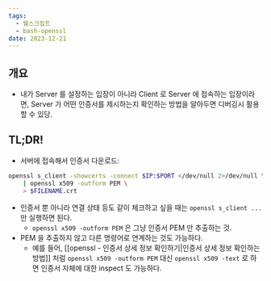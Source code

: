 ```yaml
---
tags:
  - 쉘스크립트
  - bash-openssl
date: 2023-12-21
---
```

## 개요

- 내가 Server 를 설정하는 입장이 아니라 Client 로 Server 에 접속하는 입장이라면, Server 가 어떤 인증서를 제시하는지 확인하는 방법을 알아두면 디버깅시 활용할 수 있당.

## TL;DR!

- 서버에 접속해서 인증서 다운로드:

```bash
openssl s_client -showcerts -connect $IP:$PORT </dev/null 2>/dev/null \
	| openssl x509 -outform PEM \
	> $FILENAME.crt
```

- 인증서 뿐 아니라 연결 상태 등도 같이 체크하고 싶을 때는 `openssl s_client ...` 만 실행하면 된다.
	- `openssl x509 -outform PEM` 은 그냥 인증서 PEM 만 추출하는 것.
- PEM 을 추출하지 않고 다른 명령어로 연계하는 것도 가능하다.
	- 예를 들어, [[openssl - 인증서 상세 정보 확인하기|인증서 상세 정보 확인하는 방법]] 처럼 `openssl x509 -outform PEM` 대신 `openssl x509 -text` 로 하면 인증서 자체에 대한 inspect 도 가능하다.